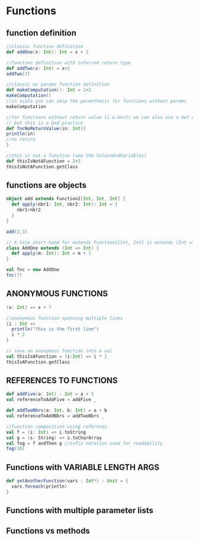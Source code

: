 # Functions

## function definition

```scala mdoc 
//classic function definition
def addOne(x: Int): Int = x + 1

//function definition with inferred return type
def addTwo(x: Int) = x+2
addTwo(7)

//classic no params function definition
def makeComputation(): Int = 1+2
makeComputation()
//in scala you can skip the parenthesis for functions without params
makeComputation

//for functions without return value (i.e.Unit) we can also use a def with no equals at the end
// but this is a bad practice
def fncNoReturnValue(in: Int){
println(in)
//no return
}

//this is not a function (see the ValuesAndVariables)
def thisIsNotAFunction = 2+3
thisIsNotAFunction.getClass
```

## functions are objects

```scala mdoc 
object add extends Function2[Int, Int, Int] {
  def apply(nbr1: Int, nbr2: Int): Int = {
    nbr1+nbr2
  }
}

add(2,3)

// A nice short-hand for extends Function1[Int, Int] is extends (Int => Int)
class AddOne extends (Int => Int) {
  def apply(m: Int): Int = m + 1
}

val fnc = new AddOne
fnc(7)
```

## ANONYMOUS FUNCTIONS

```scala mdoc
(x: Int) => x + 7

//anonymous function spanning multiple lines
{i : Int =>
  println("this is the first line")
  i * 2
}

// save an anonymous function into a val
val thisIsAFunction = (i:Int) => i * 2
thisIsAFunction.getClass
```



## REFERENCES TO FUNCTIONS

```scala mdoc
def addFive(a: Int) : Int = a + 5
val referenceToAddFive = addFive _

def addTwoNbrs(a: Int, b: Int) = a + b
val referenceToAddNbrs = addTwoNbrs _

//function composition using refernces
val f = (i: Int) => i.toString
val g = (s: String) => s.toCharArray
val fog = f andThen g //infix notation used for readability
fog(10)

```

## Functions with VARIABLE LENGTH ARGS

```scala mdoc 
def yetAnotherFunction(vars : Int*) : Unit = {
  vars.foreach(println)
}

```

## Functions with multiple parameter lists



## Functions vs methods






